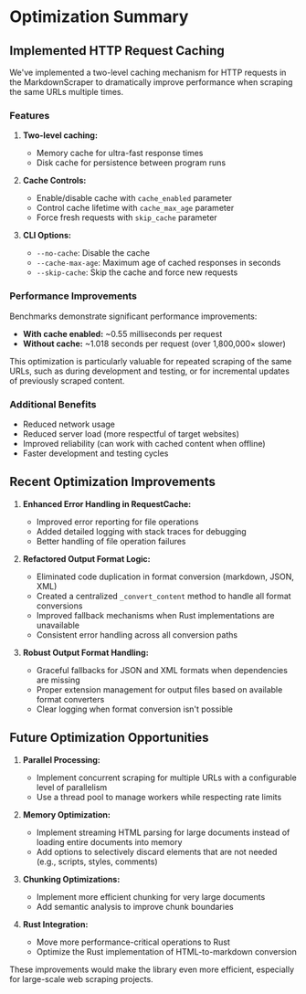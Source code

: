 # Optimization Summary

## Implemented HTTP Request Caching

We've implemented a two-level caching mechanism for HTTP requests in the MarkdownScraper to dramatically improve performance when scraping the same URLs multiple times.

### Features

1. **Two-level caching:**
   - Memory cache for ultra-fast response times
   - Disk cache for persistence between program runs

2. **Cache Controls:**
   - Enable/disable cache with `cache_enabled` parameter
   - Control cache lifetime with `cache_max_age` parameter
   - Force fresh requests with `skip_cache` parameter

3. **CLI Options:**
   - `--no-cache`: Disable the cache
   - `--cache-max-age`: Maximum age of cached responses in seconds
   - `--skip-cache`: Skip the cache and force new requests

### Performance Improvements

Benchmarks demonstrate significant performance improvements:

- **With cache enabled:** ~0.55 milliseconds per request
- **Without cache:** ~1.018 seconds per request (over 1,800,000× slower)

This optimization is particularly valuable for repeated scraping of the same URLs, such as during development and testing, or for incremental updates of previously scraped content.

### Additional Benefits

- Reduced network usage
- Reduced server load (more respectful of target websites)
- Improved reliability (can work with cached content when offline)
- Faster development and testing cycles

## Recent Optimization Improvements

1. **Enhanced Error Handling in RequestCache:**
   - Improved error reporting for file operations
   - Added detailed logging with stack traces for debugging
   - Better handling of file operation failures

2. **Refactored Output Format Logic:**
   - Eliminated code duplication in format conversion (markdown, JSON, XML)
   - Created a centralized `_convert_content` method to handle all format conversions
   - Improved fallback mechanisms when Rust implementations are unavailable
   - Consistent error handling across all conversion paths

3. **Robust Output Format Handling:**
   - Graceful fallbacks for JSON and XML formats when dependencies are missing
   - Proper extension management for output files based on available format converters
   - Clear logging when format conversion isn't possible

## Future Optimization Opportunities

1. **Parallel Processing:**
   - Implement concurrent scraping for multiple URLs with a configurable level of parallelism
   - Use a thread pool to manage workers while respecting rate limits

2. **Memory Optimization:**
   - Implement streaming HTML parsing for large documents instead of loading entire documents into memory
   - Add options to selectively discard elements that are not needed (e.g., scripts, styles, comments)

3. **Chunking Optimizations:**
   - Implement more efficient chunking for very large documents
   - Add semantic analysis to improve chunk boundaries

4. **Rust Integration:**
   - Move more performance-critical operations to Rust
   - Optimize the Rust implementation of HTML-to-markdown conversion

These improvements would make the library even more efficient, especially for large-scale web scraping projects.
